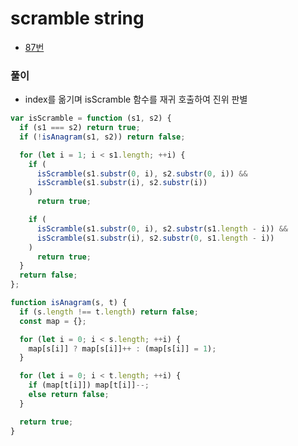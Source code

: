 # scramble string
 - [87번](https://leetcode.com/problems/scramble-string/)


### 풀이
  - index를 옮기며 isScramble 함수를 재귀 호출하여 진위 판별

  ```javascript
  var isScramble = function (s1, s2) {
    if (s1 === s2) return true;
    if (!isAnagram(s1, s2)) return false;

    for (let i = 1; i < s1.length; ++i) {
      if (
        isScramble(s1.substr(0, i), s2.substr(0, i)) &&
        isScramble(s1.substr(i), s2.substr(i))
      )
        return true;

      if (
        isScramble(s1.substr(0, i), s2.substr(s1.length - i)) &&
        isScramble(s1.substr(i), s2.substr(0, s1.length - i))
      )
        return true;
    }
    return false;
  };

  function isAnagram(s, t) {
    if (s.length !== t.length) return false;
    const map = {};

    for (let i = 0; i < s.length; ++i) {
      map[s[i]] ? map[s[i]]++ : (map[s[i]] = 1);
    }

    for (let i = 0; i < t.length; ++i) {
      if (map[t[i]]) map[t[i]]--;
      else return false;
    }

    return true;
  }
  ```